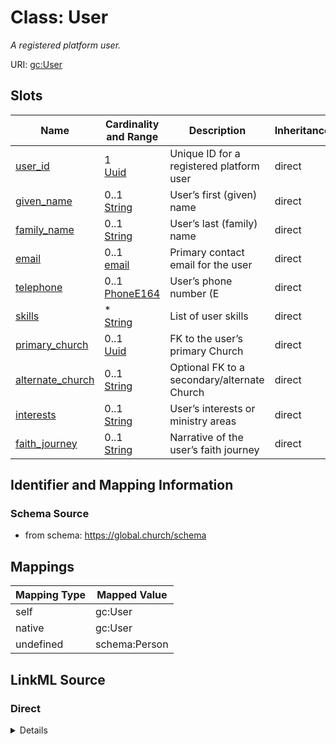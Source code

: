 

# Class: User 


_A registered platform user._





URI: [gc:User](https://global.church/schema/User)











<!-- no inheritance hierarchy -->


## Slots

| Name | Cardinality and Range | Description | Inheritance |
| ---  | --- | --- | --- |
| [user_id](user_id.md) | 1 <br/> [Uuid](Uuid.md) | Unique ID for a registered platform user | direct |
| [given_name](given_name.md) | 0..1 <br/> [String](String.md) | User’s first (given) name | direct |
| [family_name](family_name.md) | 0..1 <br/> [String](String.md) | User’s last (family) name | direct |
| [email](email.md) | 0..1 <br/> [email](email.md) | Primary contact email for the user | direct |
| [telephone](telephone.md) | 0..1 <br/> [PhoneE164](PhoneE164.md) | User’s phone number (E | direct |
| [skills](skills.md) | * <br/> [String](String.md) | List of user skills | direct |
| [primary_church](primary_church.md) | 0..1 <br/> [Uuid](Uuid.md) | FK to the user’s primary Church | direct |
| [alternate_church](alternate_church.md) | 0..1 <br/> [String](String.md) | Optional FK to a secondary/alternate Church | direct |
| [interests](interests.md) | 0..1 <br/> [String](String.md) | User’s interests or ministry areas | direct |
| [faith_journey](faith_journey.md) | 0..1 <br/> [String](String.md) | Narrative of the user’s faith journey | direct |









## Identifier and Mapping Information







### Schema Source


* from schema: https://global.church/schema




## Mappings

| Mapping Type | Mapped Value |
| ---  | ---  |
| self | gc:User |
| native | gc:User |
| undefined | schema:Person |







## LinkML Source

<!-- TODO: investigate https://stackoverflow.com/questions/37606292/how-to-create-tabbed-code-blocks-in-mkdocs-or-sphinx -->

### Direct

<details>
```yaml
name: User
description: A registered platform user.
in_subset:
- private
- pii
from_schema: https://global.church/schema
mappings:
- schema:Person
rank: 1000
slots:
- user_id
- given_name
- family_name
- email
- telephone
- skills
- primary_church
- alternate_church
- interests
- faith_journey

```
</details>

### Induced

<details>
```yaml
name: User
description: A registered platform user.
in_subset:
- private
- pii
from_schema: https://global.church/schema
mappings:
- schema:Person
rank: 1000
attributes:
  user_id:
    name: user_id
    description: Unique ID for a registered platform user.
    comments:
    - 'This is the stable, system-issued identifier for a user.

      It is used as the primary key and as the target of foreign keys in related tables.

      Must be a valid UUID (v4 recommended). Never reuse or recycle a user_id.

      '
    examples:
    - value: 550e8400-e29b-41d4-a716-446655440000
      description: Example UUID for a user record.
    - value: 3fa85f64-5717-4562-b3fc-2c963f66afa6
      description: Another valid UUID.
    in_subset:
    - user_core
    - private
    - pii
    from_schema: https://global.church/schema
    exact_mappings:
    - schema:identifier
    rank: 1000
    identifier: true
    alias: user_id
    owner: User
    domain_of:
    - User
    range: uuid
  given_name:
    name: given_name
    description: User’s first (given) name.
    comments:
    - 'Use the person’s preferred first name. Do not include middle names or initials
      here.

      For organizations or teams, this slot should be left empty.

      '
    examples:
    - value: Ava
      description: Simple given name.
    - value: Jean-Luc
      description: Hyphenated given name.
    in_subset:
    - user_core
    - private
    - pii
    from_schema: https://global.church/schema
    exact_mappings:
    - schema:givenName
    rank: 1000
    alias: given_name
    owner: User
    domain_of:
    - User
    range: string
  family_name:
    name: family_name
    description: User’s last (family) name.
    comments:
    - 'Store the surname only. Do not include suffixes (e.g., Jr., III) or prefixes
      (e.g., Dr.).

      If the person has a single name, leave this blank and use given_name only.

      '
    examples:
    - value: Sikute
      description: Standard family name.
    - value: O'Neil
      description: Family name with punctuation.
    in_subset:
    - user_core
    - private
    - pii
    from_schema: https://global.church/schema
    exact_mappings:
    - schema:familyName
    rank: 1000
    alias: family_name
    owner: User
    domain_of:
    - User
    range: string
  email:
    name: email
    description: Primary contact email for the user.
    comments:
    - 'Must satisfy the `email` scalar pattern (simplified RFC 5322).

      Use the address the user prefers for platform communication.

      For church emails discovered via scraping, use `scraped_email` on EnrichedData
      instead.

      '
    examples:
    - value: trent@example.org
      description: Typical user email.
    - value: ava.smith+globalchurch@gmail.com
      description: Address with plus-tag.
    in_subset:
    - user_core
    - private
    - pii
    from_schema: https://global.church/schema
    exact_mappings:
    - schema:email
    rank: 1000
    alias: email
    owner: User
    domain_of:
    - User
    range: email
  telephone:
    name: telephone
    description: User’s phone number (E.164).
    comments:
    - 'Store numbers in E.164 format (e.g., +14155552671). Country code is required.

      Do not include spaces, parentheses, or dashes. For church phone, use `phone`
      slot.

      '
    examples:
    - value: '+13105551234'
      description: US number in E.164 format.
    - value: '+442071838750'
      description: UK number in E.164 format.
    in_subset:
    - internal
    - private
    - pii
    from_schema: https://global.church/schema
    exact_mappings:
    - schema:telephone
    rank: 1000
    alias: telephone
    owner: User
    domain_of:
    - User
    range: phone_e164
  skills:
    name: skills
    description: List of user skills.
    comments:
    - 'Use a controlled list where possible (e.g., “photography”, “youth_ministry”,
      “python”).

      This slot is multivalued—store each skill as a separate list item.

      '
    examples:
    - value: '["photography", "youth_ministry", "python"]'
      description: Three discrete skills as a JSON array string.
    in_subset:
    - private
    from_schema: https://global.church/schema
    exact_mappings:
    - schema:skills
    rank: 1000
    alias: skills
    owner: User
    domain_of:
    - User
    range: string
    multivalued: true
  primary_church:
    name: primary_church
    description: FK to the user’s primary Church.
    comments:
    - 'Points to `Church.church_id`. Use when a user affiliates with a single congregation.

      If the user participates at multiple churches, consider also setting `alternate_church`.

      '
    examples:
    - value: a4b7b3a1-2c6e-4b0a-8c0a-2d6e5c9a2f11
      description: UUID of the primary church.
    in_subset:
    - private
    from_schema: https://global.church/schema
    rank: 1000
    alias: primary_church
    owner: User
    domain_of:
    - User
    range: uuid
  alternate_church:
    name: alternate_church
    description: Optional FK to a secondary/alternate Church.
    comments:
    - 'Points to `Church.church_id`. Use when a user has a secondary affiliation

      (e.g., a campus they visit occasionally). Leave empty if not applicable.

      '
    examples:
    - value: 3fa85f64-5717-4562-b3fc-2c963f66afa6
      description: UUID of an alternate church.
    - value: 00000000-0000-0000-0000-000000000000
      description: Empty/placeholder not valid—use null instead.
    in_subset:
    - private
    from_schema: https://global.church/schema
    rank: 1000
    alias: alternate_church
    owner: User
    domain_of:
    - User
    range: string
  interests:
    name: interests
    description: User’s interests or ministry areas.
    comments:
    - 'Free text or tags describing ministry passions (e.g., “missions”, “children”,
      “tech”).

      Prefer consistent tagging conventions to improve searchability.

      '
    examples:
    - value: missions, photography, discipleship
      description: Comma-separated input that will be normalized.
    - value: youth_ministry
      description: Single interest term.
    in_subset:
    - private
    from_schema: https://global.church/schema
    exact_mappings:
    - schema:interest
    rank: 1000
    alias: interests
    owner: User
    domain_of:
    - User
    range: string
  faith_journey:
    name: faith_journey
    description: Narrative of the user’s faith journey.
    comments:
    - 'Long-form text. May include testimony, baptism date, or ministry milestones.

      Avoid storing sensitive counseling notes in this field.

      '
    examples:
    - value: Came to faith in 2016; baptized in 2017; serving in college ministry.
      description: Concise narrative.
    - value: Exploring faith; interested in Alpha course.
      description: Short current-state note.
    in_subset:
    - private
    from_schema: https://global.church/schema
    rank: 1000
    alias: faith_journey
    owner: User
    domain_of:
    - User
    range: string

```
</details>